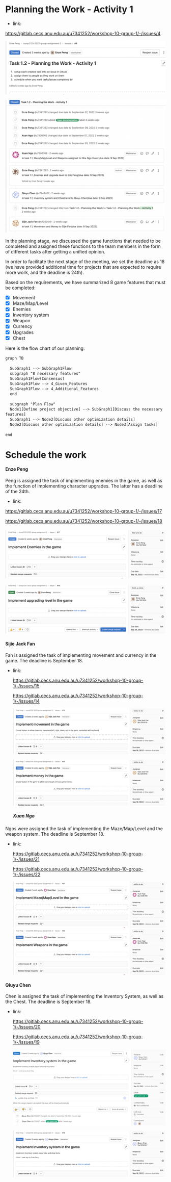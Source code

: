 #### 

# Planning the Work - Activity 1 

- link: 

https://gitlab.cecs.anu.edu.au/u7341252/workshop-10-group-1/-/issues/4 


![image](uploads/cca654ad906f58f10faa519e7370b484/image.png) 

![image](uploads/9d6dc067c7ace0d40dadcc3a8f77896f/image.png)

In the planning stage, we discussed the game functions that needed to be completed and assigned these functions to the team members in the form of different tasks after getting a unified opinion.

In order to facilitate the next stage of the meeting, we set the deadline as 18 (we have provided additional time for projects that are expected to require more work, and the deadline is 24th).

Based on the requirements, we have summarized 8 game features that must be completed:
- [x] Movement
- [x] Maze/Map/Level
- [x] Enemies
- [x] Inventory system
- [x] Weapon
- [x] Currency
- [x] Upgrades
- [x] Chest

Here is the flow chart of our planning:

```mermaid
graph TB

  SubGraph1 --> SubGraph1Flow
  subgraph "8 necessary features"
  SubGraph1Flow(Consensus)
  SubGraph1Flow --> 4_Given_Features
  SubGraph1Flow --> 4_Additional_Features
  end

  subgraph "Plan Flow"
  Node1[Define project objective] --> SubGraph1[Discuss the necessary features]
  SubGraph1 --> Node2[Discuss other optimization details]
  Node2[Discuss other optimization details] --> Node3[Assign tasks]

end
```

# Schedule the work

#### Enze Peng

Peng is assigned the task of implementing enemies in the game, as well as the function of implementing character upgrades. The latter has a deadline of the 24th.

* link:

<https://gitlab.cecs.anu.edu.au/u7341252/workshop-10-group-1/-/issues/17>

<https://gitlab.cecs.anu.edu.au/u7341252/workshop-10-group-1/-/issues/18>


  #### ![image](uploads/6e4f87ce362cae04722458b7fe981973/image.png)

  ![image](uploads/5a969b65c71646e6a6a5c74ac6d8be59/image.png)

#### Sijie Jack Fan

Fan is assigned the task of implementing movement and currency in the game. The deadline is September 18.

* link: 

  <https://gitlab.cecs.anu.edu.au/u7341252/workshop-10-group-1/-/issues/15>

  <https://gitlab.cecs.anu.edu.au/u7341252/workshop-10-group-1/-/issues/14>


  ![image](uploads/96706e948e07a1fea118a09a262a4818/image.png)

  ![image](uploads/74bfaaa20f783f75ad82a97bfbadcf2e/image.png)

  ##### **<span dir="">Xuan Ngo</span>**

Ngos were assigned the task of implementing the Maze/Map/Level and the weapon system. The deadline is September 18.

* link:

  <https://gitlab.cecs.anu.edu.au/u7341252/workshop-10-group-1/-/issues/21>

  <https://gitlab.cecs.anu.edu.au/u7341252/workshop-10-group-1/-/issues/22>

  ![image](uploads/ed5c66891c3f2a2c686cb90c26795376/image.png)
  ![image](uploads/139e074796951916a0ca6ef7b0678bd2/image.png)

#### Qiuyu Chen

Chen is assigned the task of implementing the Inventory System, as well as the Chest. The deadline is September 18.

* link:

   <https://gitlab.cecs.anu.edu.au/u7341252/workshop-10-group-1/-/issues/20>

   <https://gitlab.cecs.anu.edu.au/u7341252/workshop-10-group-1/-/issues/19>


  ![image](uploads/6a53ad1e8b0ac97e00c6d40f641e24bd/2.png)

  ![image](uploads/baf840cc675cb99937f5d96934d0e072/image.png)